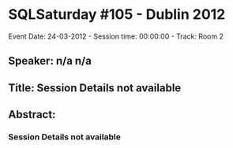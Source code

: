 # SQLSaturday #105 - Dublin 2012
Event Date: 24-03-2012 - Session time: 00:00:00 - Track: Room 2
## Speaker: n/a n/a
## Title: Session Details not available
## Abstract:
### Session Details not available
